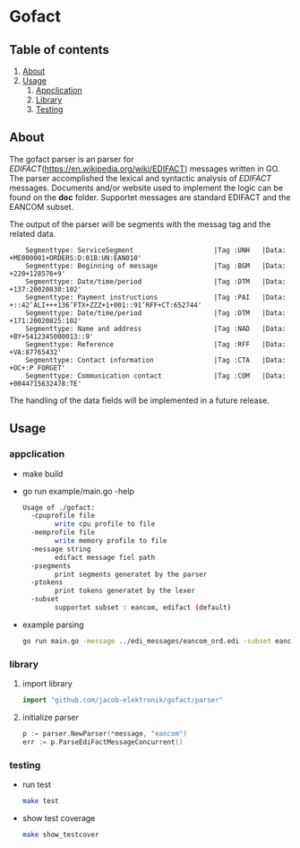 # Gofact

## Table of contents
1. [About](#About)
2. [Usage](#Usage)
    1. [Appclication](#appclication)
    2. [Library](#library)
    2. [Testing](#testing)

## About
The gofact parser is an parser for *EDIFACT*(https://en.wikipedia.org/wiki/EDIFACT) messages written in GO.
The parser accomplished the lexical and syntactic analysis of *EDIFACT* messages. Documents and/or website used to 
implement the logic can be found on the **doc** folder. Supportet messages are standard EDIFACT and the EANCOM subset.

The output of the parser will be segments with the messag tag and the related data.
```
    Segmenttype: ServiceSegment                    |Tag :UNH   |Data: +ME000001+ORDERS:D:01B:UN:EAN010'
    Segmenttype: Beginning of message              |Tag :BGM   |Data: +220+128576+9'
    Segmenttype: Date/time/period                  |Tag :DTM   |Data: +137:20020830:102'
    Segmenttype: Payment instructions              |Tag :PAI   |Data: +::42’ALI+++136’FTX+ZZZ+1+001::91’RFF+CT:652744'
    Segmenttype: Date/time/period                  |Tag :DTM   |Data: +171:20020825:102'
    Segmenttype: Name and address                  |Tag :NAD   |Data: +BY+5412345000013::9'
    Segmenttype: Reference                         |Tag :RFF   |Data: +VA:87765432'
    Segmenttype: Contact information               |Tag :CTA   |Data: +OC+:P FORGET'
    Segmenttype: Communication contact             |Tag :COM   |Data: +0044715632478:TE'
```
The handling of the data fields will be implemented in a future release.


## Usage

### appclication

- make build
- go run example/main.go -help

    ~~~~bash
    Usage of ./gofact:
      -cpuprofile file
            write cpu profile to file
      -memprofile file
            write memory profile to file
      -message string
            edifact message fiel path
      -psegments
            print segments generatet by the parser
      -ptokens
            print tokens generatet by the lexer
      -subset
            supportet subset : eancom, edifact (default)
    ~~~~
 - example parsing
    ~~~~bash
    go run main.go -message ../edi_messages/eancom_ord.edi -subset eancom -psegments
    ~~~~
 
### library

1. import library
    ~~~~go
    import "github.com/jacob-elektronik/gofact/parser"
    ~~~~
2. initialize parser
    ~~~~go
    p := parser.NewParser(*message, "eancom")
    err := p.ParseEdiFactMessageConcurrent()
    ~~~~
    
### testing
 
- run test
    ~~~~bash
    make test
    ~~~~
- show test coverage
    ~~~~bash
    make show_testcover
    ~~~~
   